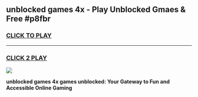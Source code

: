 
## unblocked games 4x - Play Unblocked Gmaes & Free #p8fbr
<h3>
<a href="https://news.freeplayer.one?title=unblocked_games_4x&ref=24F">CLICK TO PLAY</a></h3>
<hr>

<h3>
<a href="https://news.freeplayer.one?title=unblocked_games_4x&ref=24F">CLICK 2 PLAY</a>
  
</h3>

<a href="https://news.freeplayer.one?title=unblocked_games_4x&ref=24F/"><img src="https://clearcache.store/games.png"></a>


**unblocked games 4x games unblocked: Your Gateway to Fun and Accessible Online Gaming**
